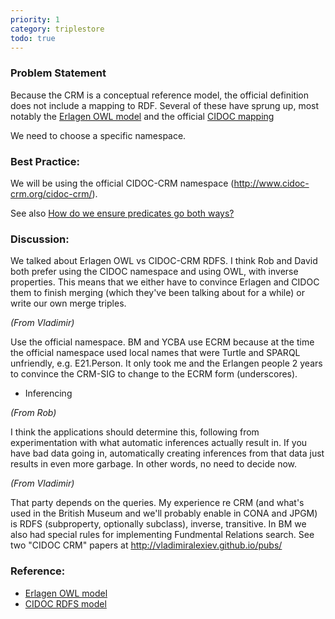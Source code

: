```yaml
---
priority: 1
category: triplestore
todo: true
---
```

### Problem Statement

Because the CRM is a conceptual reference model, the official definition does not include a mapping to RDF.  Several of these have sprung up, most notably the [Erlagen OWL model](http://erlangen-crm.org) and the official [CIDOC mapping](http://www.cidoc-crm.org/rdfs/cidoc_crm_v6.2.1-draft-b-2015October.rdfs)

We need to choose a specific namespace.

### Best Practice:

We will be using the official CIDOC-CRM namespace (<http://www.cidoc-crm.org/cidoc-crm/>). 

See also [How do we ensure predicates go both ways?](How-do-we-ensure-predicates-go-both-ways)

### Discussion:

We talked about Erlagen OWL vs CIDOC-CRM RDFS.  I think Rob and David both prefer using the CIDOC namespace and using OWL, with inverse properties.  This means that we either have to convince Erlagen and CIDOC them to finish merging (which they've been talking about for a while) or write our own merge triples.  

*(From Vladimir)*

Use the official namespace.  BM and YCBA use ECRM because at the time the official namespace used local names that were Turtle and SPARQL unfriendly, e.g. E21.Person.  It only took me and the Erlangen people 2 years to convince the CRM-SIG to change to the ECRM form (underscores).

* Inferencing

*(From Rob)*

I think the applications should determine this, following from experimentation with what automatic inferences actually result in.  If you have bad data going in, automatically creating inferences from that data just results in even more garbage.  In other words, no need to decide now.


*(From Vladimir)*

That party depends on the queries. My experience re CRM (and what's used in the British Museum and we'll probably enable in CONA and JPGM) is RDFS (subproperty, optionally subclass), inverse, transitive.  In BM we also had special rules for implementing Fundmental Relations search. See two "CIDOC CRM" papers at <http://vladimiralexiev.github.io/pubs/>


### Reference:

* [Erlagen OWL model](http://erlangen-crm.org)
* [CIDOC RDFS model](http://www.cidoc-crm.org/rdfs/cidoc_crm_v6.2.1-draft-b-2015October.rdfs)